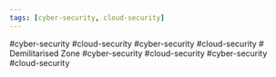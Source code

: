 ```yaml
---
tags: [cyber-security, cloud-security]
---
```

#cyber-security #cloud-security #cyber-security #cloud-security # Demilitarised Zone
#cyber-security #cloud-security #cyber-security #cloud-security 